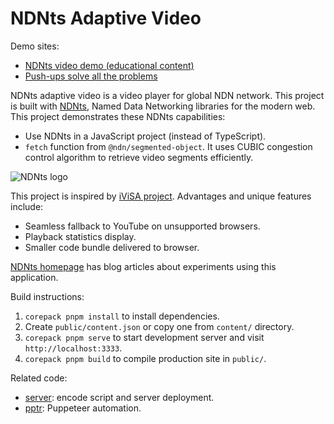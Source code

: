 # NDNts Adaptive Video

Demo sites:

* [NDNts video demo (educational content)](https://ndnts-video.ndn.today/)
* [Push-ups solve all the problems](https://pushups.ndn.today/)

NDNts adaptive video is a video player for global NDN network.
This project is built with [NDNts](https://yoursunny.com/p/NDNts/), Named Data Networking libraries for the modern web.
This project demonstrates these NDNts capabilities:

* Use NDNts in a JavaScript project (instead of TypeScript).
* `fetch` function from `@ndn/segmented-object`.
  It uses CUBIC congestion control algorithm to retrieve video segments efficiently.

![NDNts logo](https://cdn.jsdelivr.net/gh/yoursunny/NDNts@2a598274eaf929c6ab6848b1fee8e998e993a0b4/docs/logo.svg)

This project is inspired by [iViSA project](https://github.com/chavoosh/ndn-video-frontend).
Advantages and unique features include:

* Seamless fallback to YouTube on unsupported browsers.
* Playback statistics display.
* Smaller code bundle delivered to browser.

[NDNts homepage](https://yoursunny.com/p/NDNts/) has blog articles about experiments using this application.

Build instructions:

1. `corepack pnpm install` to install dependencies.
2. Create `public/content.json` or copy one from `content/` directory.
3. `corepack pnpm serve` to start development server and visit `http://localhost:3333`.
4. `corepack pnpm build` to compile production site in `public/`.

Related code:

* [server](./server): encode script and server deployment.
* [pptr](./pptr): Puppeteer automation.
